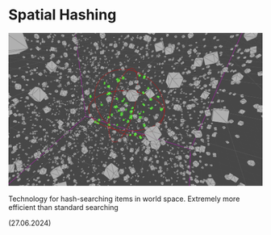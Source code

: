 # Spatial Hashing

![screenshot.1221.png](screenshot.1221.png)

Technology for hash-searching items in world space. Extremely more 
efficient than standard searching

(27.06.2024)
